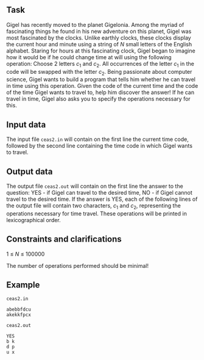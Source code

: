 ## Task

Gigel has recently moved to the planet Gigelonia. Among the myriad of fascinating things he found in his new adventure on this planet, Gigel was most fascinated by the clocks. Unlike earthly clocks, these clocks display the current hour and minute using a string of $N$ small letters of the English alphabet. Staring for hours at this fascinating clock, Gigel began to imagine how it would be if he could change time at will using the following operation: Choose 2 letters $c_{1}$ and $c_{2}$. All occurrences of the letter $c_{1}$ in the code will be swapped with the letter $c_{2}$. Being passionate about computer science, Gigel wants to build a program that tells him whether he can travel in time using this operation. Given the code of the current time and the code of the time Gigel wants to travel to, help him discover the answer! If he can travel in time, Gigel also asks you to specify the operations necessary for this.

## Input data

The input file `ceas2.in` will contain on the first line the current time code, followed by the second line containing the time code in which Gigel wants to travel.

## Output data

The output file `ceas2.out` will contain on the first line the answer to the question: YES - if Gigel can travel to the desired time, NO - if Gigel cannot travel to the desired time. If the answer is YES, each of the following lines of the output file will contain two characters, $c_{1}$ and $c_{2}$, representing the operations necessary for time travel. These operations will be printed in lexicographical order.

## Constraints and clarifications

1 $\leq$ $N$ $\leq$ 100000 

The number of operations performed should be minimal!

## Example

`ceas2.in`
```
abebbfdcu
akekkfpcx
```

`ceas2.out`
```
YES
b k
d p
u x
```